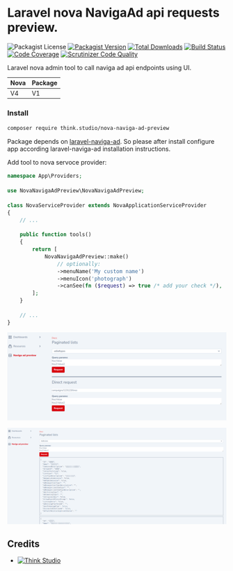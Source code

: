 # Laravel nova NavigaAd api requests preview.

![Packagist License](https://img.shields.io/packagist/l/think.studio/nova-naviga-ad-preview?color=%234dc71f)
[![Packagist Version](https://img.shields.io/packagist/v/think.studio/nova-naviga-ad-preview)](https://packagist.org/packages/think.studio/nova-naviga-ad-preview)
[![Total Downloads](https://img.shields.io/packagist/dt/think.studio/nova-naviga-ad-preview)](https://packagist.org/packages/think.studio/nova-naviga-ad-preview)
[![Build Status](https://scrutinizer-ci.com/g/dev-think-one/nova-naviga-ad-preview/badges/build.png?b=main)](https://scrutinizer-ci.com/g/dev-think-one/nova-naviga-ad-preview/build-status/main)
[![Code Coverage](https://scrutinizer-ci.com/g/dev-think-one/nova-naviga-ad-preview/badges/coverage.png?b=main)](https://scrutinizer-ci.com/g/dev-think-one/nova-naviga-ad-preview/?branch=main)
[![Scrutinizer Code Quality](https://scrutinizer-ci.com/g/dev-think-one/nova-naviga-ad-preview/badges/quality-score.png?b=main)](https://scrutinizer-ci.com/g/dev-think-one/nova-naviga-ad-preview/?branch=main)

Laravel nova admin tool to call naviga ad api endpoints using UI.

| Nova  | Package |
|-------|---------|
| V4    | V1      |

### Install

```bash
composer require think.studio/nova-naviga-ad-preview
```

Package depends on [laravel-naviga-ad](https://packagist.org/packages/think.studio/laravel-naviga-ad). So please after install configure app
according laravel-naviga-ad installation instructions.

Add tool to nova servoce provider:

```php
namespace App\Providers;

use NovaNavigaAdPreview\NovaNavigaAdPreview;

class NovaServiceProvider extends NovaApplicationServiceProvider
{
    // ...
    
    public function tools()
    {
        return [
            NovaNavigaAdPreview::make()
                // optionally:
                ->menuName('My custom name')
                ->menuIcon('photograph')
                ->canSee(fn ($request) => true /* add your check */),
        ];
    }
    
    // ...
}
```

![nova-naviga-ad-preview](./assets/images/nova-naviga-ad-preview.png)

![nova-naviga-ad-preview](./assets/images/nova-naviga-ad-preview-1.png)

## Credits

- [![Think Studio](https://yaroslawww.github.io/images/sponsors/packages/logo-think-studio.png)](https://think.studio/)
